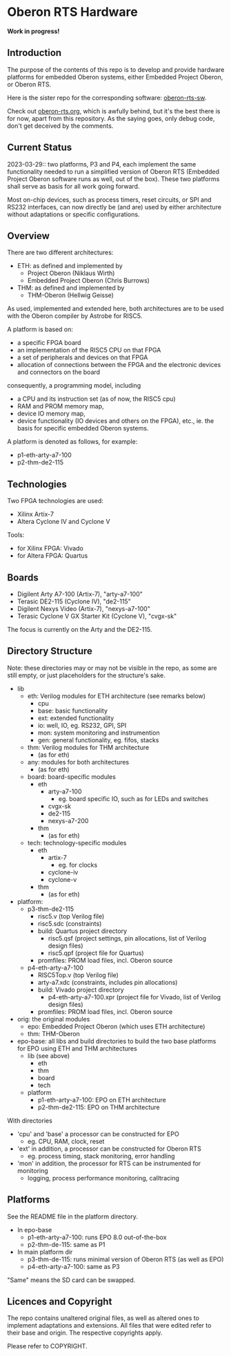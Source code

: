 # Oberon RTS Hardware

**Work in progress!**

## Introduction

The purpose of the contents of this repo is to develop and provide hardware platforms for embedded Oberon systems, either Embedded Project Oberon, or Oberon RTS.

Here is the sister repo for the corresponding software: [oberon-rts-sw](https://github.com/ygrayne/oberon-rts-sw).

Check out [oberon-rts.org](https://oberon-rts.org), which is awfully behind, but it's the best there is for now, apart from this repository. As the saying goes, only debug code, don't get deceived by the comments.


## Current Status

2023-03-29:: two platforms, P3 and P4, each implement the same functionality needed to run a simplified version of Oberon RTS (Embedded Project Oberon software runs as well, out of the box). These two platforms shall serve as basis for all work going forward.

Most on-chip devices, such as process timers, reset circuits, or SPI and RS232 interfaces, can now directly be (and are) used by either architecture without adaptations or specific configurations.


## Overview

There are two different architectures:
* ETH: as defined and implemented by
  * Project Oberon (Niklaus Wirth)
  * Embedded Project Oberon (Chris Burrows)
* THM: as defined and implemented by
  * THM-Oberon (Hellwig Geisse)

As used, implemented and extended here, both architectures are to be used with the Oberon compiler by Astrobe for RISC5.

A platform is based on:
* a specific FPGA board
* an implementation of the RISC5 CPU on that FPGA
* a set of peripherals and devices on that FPGA
* allocation of connections between the FPGA and the electronic devices and connectors on the board

consequently, a programming model, including
* a CPU and its instruction set (as of now, the RISC5 cpu)
* RAM and PROM memory map,
* device IO memory map,
* device functionality (IO devices and others on the FPGA),
etc., ie. the basis for specific embedded Oberon systems.

A platform is denoted as follows, for example:
* p1-eth-arty-a7-100
* p2-thm-de2-115


## Technologies

Two FPGA technologies are used:
* Xilinx Artix-7
* Altera Cyclone IV and Cyclone V

Tools:
* for Xilinx FPGA: Vivado
* for Altera FPGA: Quartus


## Boards

* Digilent Arty A7-100 (Artix-7), "arty-a7-100"
* Terasic DE2-115 (Cyclone IV), "de2-115"
* Digilent Nexys Video (Artix-7), "nexys-a7-100"
* Terasic Cyclone V GX Starter Kit (Cyclone V), "cvgx-sk"

The focus is currently on the Arty and the DE2-115.


## Directory Structure

Note: these directories may or may not be visible in the repo, as some are still empty, or just placeholders for the structure's sake.

* lib
  * eth: Verilog modules for ETH architecture (see remarks below)
    * cpu
    * base: basic functionality
    * ext: extended functionality
    * io: well, IO, eg. RS232, GPI, SPI
    * mon: system monitoring and instrumention
    * gen: general functionality, eg. fifos, stacks
  * thm: Verilog modules for THM architecture
    * (as for eth)
  * any: modules for both architectures
    * (as for eth)
  * board: board-specific modules
    * eth
      * arty-a7-100
        * eg. board specific IO, such as for LEDs and switches
      * cvgx-sk
      * de2-115
      * nexys-a7-200
    * thm
      * (as for eth)
  * tech: technology-specific modules
    * eth
      * artix-7
        * eg. for clocks
      * cyclone-iv
      * cyclone-v
    * thm
      * (as for eth)
* platform:
  * p3-thm-de2-115
    * risc5.v (top Verilog file)
    * risc5.sdc (constraints)
    * build: Quartus project directory
      * risc5.qsf (project settings, pin allocations, list of Verilog design files)
      * risc5.qpf (project file for Quartus)
    * promfiles: PROM load files, incl. Oberon source
  * p4-eth-arty-a7-100
    * RISC5Top.v (top Verilog file)
    * arty-a7.xdc (constraints, includes pin allocations)
    * build: Vivado project directory
      * p4-eth-arty-a7-100.xpr (project file for Vivado, list of Verilog design files)
    * promfiles: PROM load files, incl. Oberon source
* orig: the original modules
  * epo: Embedded Project Oberon (which uses ETH architecture)
  * thm: THM-Oberon
* epo-base: all libs and build directories to build the two base platforms for EPO using ETH and THM architectures
  * lib (see above)
    * eth
    * thm
    * board
    * tech
  * platform
    * p1-eth-arty-a7-100: EPO on ETH architecture
    * p2-thm-de2-115: EPO on THM architecture

With directories
* 'cpu' and 'base' a processor can be constructed for EPO
  * eg. CPU, RAM, clock, reset
* 'ext' in addition, a processor can be constructed for Oberon RTS
  * eg. process timing, stack monitoring, error handling
* 'mon' in addition, the processor for RTS can be instrumented for monitoring
  * logging, process performance monitoring, calltracing


## Platforms

See the README file in the platform directory.

* In epo-base
  * p1-eth-arty-a7-100: runs EPO 8.0 out-of-the-box
  * p2-thm-de-115: same as P1
* In main platform dir
  * p3-thm-de-115: runs minimal version of Oberon RTS (as well as EPO)
  * p4-eth-arty-a7-100: same as P3

"Same" means the SD card can be swapped.


## Licences and Copyright

The repo contains unaltered original files, as well as altered ones to implement adaptations and extensions. All files that were edited refer to their base and origin. The respective copyrights apply.

Please refer to COPYRIGHT.